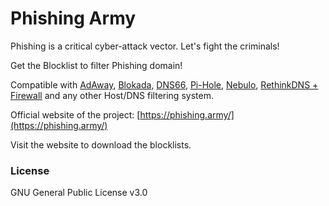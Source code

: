 # Phishing Army

Phishing is a critical cyber-attack vector. Let's fight the criminals!

Get the Blocklist to filter Phishing domain! 

Compatible with [AdAway](https://github.com/AdAway/AdAway), [Blokada](https://github.com/blokadaorg/blokada), [DNS66](https://github.com/julian-klode/dns66/), [Pi-Hole](https://github.com/pi-hole/pi-hole), [Nebulo](https://github.com/Ch4t4r/Nebulo), [RethinkDNS + Firewall](https://github.com/celzero/rethink-app) and any other Host/DNS filtering system.

Official website of the project: [https://phishing.army/](https://phishing.army/)
 
Visit the website to download the blocklists.

### License

GNU General Public License v3.0
